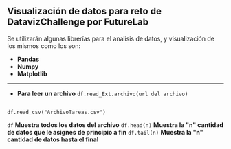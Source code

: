 ## Visualización de datos para reto de DatavizChallenge por FutureLab 

Se utilizarán algunas librerías para el analisis de datos, y visualización de los mismos como los son: 
* **Pandas**
* **Numpy** 
* **Matplotlib**
----
* **Para leer un archivo**
`df.read_Ext.archivo(url del archivo)` 
``` 

df.read_csv("ArchivoTareas.csv")
```
`df` **Muestra todos los datos del archivo** 
`df.head(n)` **Muestra la "n" cantidad de datos que le asignes de principio a fin** 
`df.tail(n)` **Muestra la "n" cantidad de datos hasta el final**